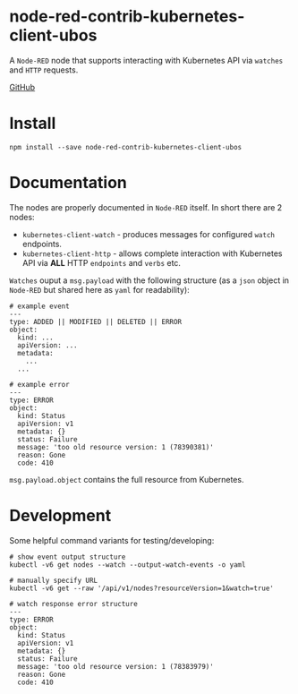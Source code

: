 # node-red-contrib-kubernetes-client-ubos

A `Node-RED` node that supports interacting with Kubernetes API via `watches` and `HTTP` requests.

[GitHub](https://github.com/UBOS-tech/node-red-contrib-kubernetes-client-ubos)

# Install

```
npm install --save node-red-contrib-kubernetes-client-ubos
```

# Documentation

The nodes are properly documented in `Node-RED` itself. In short there are 2 nodes:

- `kubernetes-client-watch` - produces messages for configured `watch` endpoints.
- `kubernetes-client-http` - allows complete interaction with Kubernetes API via **ALL** HTTP `endpoints` and `verbs` etc.

`Watches` ouput a `msg.payload` with the following structure (as a `json` object in `Node-RED` but shared here as `yaml` for readability):

```
# example event
---
type: ADDED || MODIFIED || DELETED || ERROR
object:
  kind: ...
  apiVersion: ...
  metadata:
    ...
  ...

# example error
---
type: ERROR
object:
  kind: Status
  apiVersion: v1
  metadata: {}
  status: Failure
  message: 'too old resource version: 1 (78390381)'
  reason: Gone
  code: 410

```

`msg.payload.object` contains the full resource from Kubernetes.

# Development

Some helpful command variants for testing/developing:

```
# show event output structure
kubectl -v6 get nodes --watch --output-watch-events -o yaml

# manually specify URL
kubectl -v6 get --raw '/api/v1/nodes?resourceVersion=1&watch=true'

# watch response error structure
---
type: ERROR
object:
  kind: Status
  apiVersion: v1
  metadata: {}
  status: Failure
  message: 'too old resource version: 1 (78383979)'
  reason: Gone
  code: 410

```